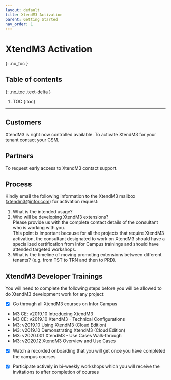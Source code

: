 ```yaml
---
layout: default
title: XtendM3 Activation
parent: Getting Started
nav_order: 1
---
```


# XtendM3 Activation
{: .no_toc }

## Table of contents
{: .no_toc .text-delta }

1. TOC
{:toc}

---

## Customers
XtendM3 is right now controlled available. To activate XtendM3 for your tenant contact your CSM. 

## Partners
To request early access to XtendM3 contact support.

## Process
Kindly email the following information to the XtendM3 mailbox ([xtendm3@infor.com](mailto://xtendm3@infor.com)) for activation request:     
1. What is the intended usage?  
2. Who will be developing XtendM3 extensions?  
Please provide us with the complete contact details of the consultant who is working with you.  
This point is important because for all the projects that require XtendM3 activation, the consultant designated to work on XtendM3 should have a specialized certification from Infor Campus trainings and should have attended targeted workshops. 
3.	What is the timeline of moving promoting extensions between different tenants? (e.g. from TST to TRN and then to PRD).  

## XtendM3 Developer Trainings
You will need to complete the following steps before you will be allowed to do XtendM3 development work for any project:   

- [x] Go through all XtendM3 courses on Infor Campus     
- M3 CE: v2019.10 Introducing XtendM3
- M3 CE: v2019.10 XtendM3 - Technical Configurations
- M3: v2019.10 Using XtendM3 (Cloud Edition)
- M3: v2019.10 Demonstrating XtendM3 (Cloud Edition)
- M3: v2020.001 XtendM3 - Use Cases Walk-through
- M3: v2020.12 XtendM3 Overview and Use Cases  

- [x] Watch a recorded onboarding that you will get once you have completed the campus courses  

- [x] Participate actively in bi-weekly workshops which you will receive the invitations to after completion of courses  
